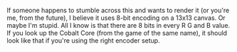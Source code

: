 If someone happens to stumble across this and wants to render it (or you're me, from the future), I believe it uses 8-bit encoding on a 13x13 canvas. Or maybe I'm stupid. All I know is that there are 8 bits in every R G and B value. If you look up the Cobalt Core (from the game of the same name), it should look like that if you're using the right encoder setup.
